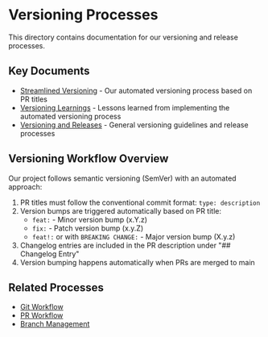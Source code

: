 # Versioning Processes

This directory contains documentation for our versioning and release processes.

## Key Documents

- [Streamlined Versioning](streamlined-versioning.md) - Our automated versioning process based on PR titles
- [Versioning Learnings](streamlined-versioning-learnings.md) - Lessons learned from implementing the automated versioning process
- [Versioning and Releases](versioning-and-releases.md) - General versioning guidelines and release processes

## Versioning Workflow Overview

Our project follows semantic versioning (SemVer) with an automated approach:

1. PR titles must follow the conventional commit format: `type: description`
2. Version bumps are triggered automatically based on PR title:
   - `feat:` - Minor version bump (x.Y.z)
   - `fix:` - Patch version bump (x.y.Z)
   - `feat!:` or with `BREAKING CHANGE:` - Major version bump (X.y.z)
3. Changelog entries are included in the PR description under "## Changelog Entry"
4. Version bumping happens automatically when PRs are merged to main

## Related Processes

- [Git Workflow](/docs/processes/git/git-workflow.md)
- [PR Workflow](/docs/processes/git/pr-workflow.md)
- [Branch Management](/docs/processes/git/branch-management.md)